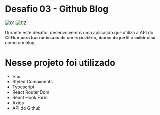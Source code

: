 # Desafio 03 - Github Blog

![01](https://user-images.githubusercontent.com/39626457/204910382-c0136fcc-ae06-4638-9dbd-fc6be35c717d.PNG)
![02](https://user-images.githubusercontent.com/39626457/204910556-428ce2e8-af8b-4c5a-91a1-1297bc8975b2.PNG)


Durante este desafio, desenvolvemos uma aplicação que utiliza a API do GitHub para buscar issues de um repositório, dados do perfil e exibir elas como um blog.


# Nesse projeto foi utilizado
* Vite
* Styled Components
* Typescript
* React Router Dom
* React Hook Form
* Axios
* API do Github

